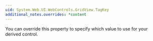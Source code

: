 ```yaml
---
uid: System.Web.UI.WebControls.GridView.TagKey
additional_notes.overrides: *content
---
```


<p>You can override this property to specify which <xref href="System.Web.UI.HtmlTextWriterTag"></xref> value to use for your derived control.</p>


